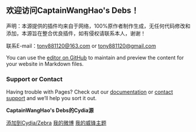 ## 欢迎访问CaptainWangHao's Debs！

声明：本源提供的插件均来自于网络，100%原作者制作生成，无任何代码修改和添加，本源旨在整合优良插件，如有侵权请联系本人，谢谢！

联系E-mail：tony881120@163.com     or      tony881120@gmail.com
       
You can use the [editor on GitHub](https://github.com/tony881120/blog/edit/master/README.md) to maintain and preview the content for your website in Markdown files.

### Support or Contact

Having trouble with Pages? Check out our [documentation](https://help.github.com/categories/github-pages-basics/) or [contact support](https://github.com/contact) and we’ll help you sort it out.


<p><span class="text-primary"style><b>CaptainWangHao's Debs的Cydia源</b> </span> </p>
<a class="btn btn-sm btn-default"href="cydia://url/https://cydia.saurik.com/api/share#source=https://tony881120.github.io/repo/">添加到Cydia/Zebra</a>
<a class="btn btn-sm btn-default" href="https://weibo.com/u/7321330374/">我的微博</a>
<a class="btn btn-sm btn-default" href="https://www.feng.com/user/6730221">我的威锋主题</a>
</div>
</div>
<div style="text-align:center">

</div>
</body>
</html>
